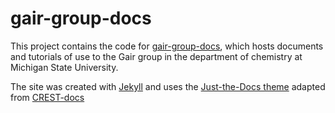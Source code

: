 # gair-group-docs
This project contains the code for [gair-group-docs](https://joegair.github.io/gair-group-docs/), which hosts documents and tutorials of use to the Gair group in the department of chemistry at Michigan State University.

The site was created with [Jekyll](https://jekyllrb.com/) 
and uses the [Just-the-Docs theme](https://github.com/just-the-docs/just-the-docs) 
adapted from [CREST-docs](https://github.com/crest-lab/crest-docs)

